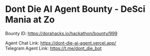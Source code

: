 # Dont Die AI Agent Bounty - DeSci Mania at Zo
Bounty ID: https://dorahacks.io/hackathon/bounty/999

Agent Chat Link: https://dont-die-ai-agent.vercel.app/
</br>
Telegram Agent Link: https://t.me/dont_die_bot
